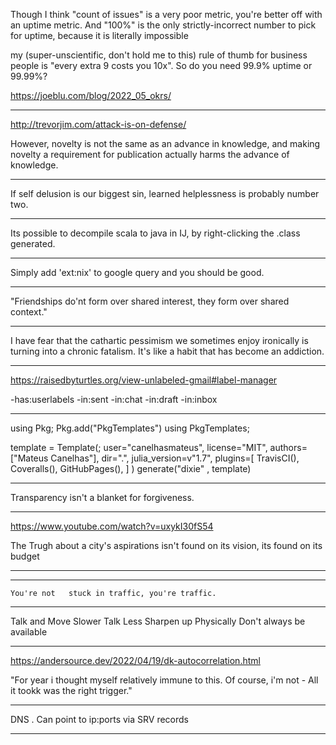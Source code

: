 Though I think "count of issues" is a very poor metric, you're better off with an uptime metric. And "100%" is the only strictly-incorrect number to pick for uptime, because it is literally impossible

my (super-unscientific, don't hold me to this) rule of thumb for business people is "every extra 9 costs you 10x". So do you need 99.9% uptime or 99.99%?

<https://joeblu.com/blog/2022_05_okrs/>

___

<http://trevorjim.com/attack-is-on-defense/>

However, novelty is not the same as an advance in knowledge, and making novelty a requirement for publication actually harms the advance of knowledge.

___
If self delusion is our biggest sin, learned helplessness is probably number two.

___

Its possible to decompile scala to java in IJ, by right-clicking the .class generated.

___

Simply add 'ext:nix' to google query and you should be good.

___

"Friendships do'nt form over shared interest, they form over shared context."

___

I have fear that the cathartic pessimism we sometimes enjoy ironically is turning into a chronic fatalism. It's like a habit that has become an addiction.

___

<https://raisedbyturtles.org/view-unlabeled-gmail#label-manager>

-has:userlabels -in:sent -in:chat -in:draft -in:inbox

___

using Pkg;
Pkg.add("PkgTemplates")
using PkgTemplates;

template = Template(;
    user="canelhasmateus",
    license="MIT",
    authors=["Mateus Canelhas"],
    dir=".",
    julia_version=v"1.7",
    plugins=[
        TravisCI(),
        Coveralls(),
        GitHubPages(),
    ]
)
generate("dixie" , template)

___

Transparency isn't a blanket for forgiveness.


___

<https://www.youtube.com/watch?v=uxykI30fS54>

The Trugh about a city's aspirations isn't found on its vision, its found on its budget

___

___

    You're not   stuck in traffic, you're traffic.
___

Talk and Move Slower
Talk Less
Sharpen up Physically
Don't always be available

___

<https://andersource.dev/2022/04/19/dk-autocorrelation.html>

"For year i thought myself relatively immune to this. Of course, i'm not - All it tookk was the right trigger."



___

DNS
    . Can point to ip:ports via SRV records


___


